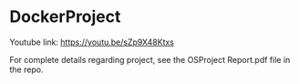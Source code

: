 # DockerProject

Youtube link:
https://youtu.be/sZp9X48Ktxs

For complete details regarding project, see the OSProject Report.pdf file in the repo.
